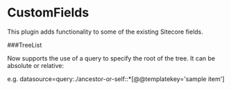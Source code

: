 CustomFields
=================

This plugin adds functionality to some of the existing Sitecore fields.

###TreeList

Now supports the use of a query to specify the root of the tree. It can be absolute or relative:

e.g. datasource=query:./ancestor-or-self::*[@@templatekey='sample item']